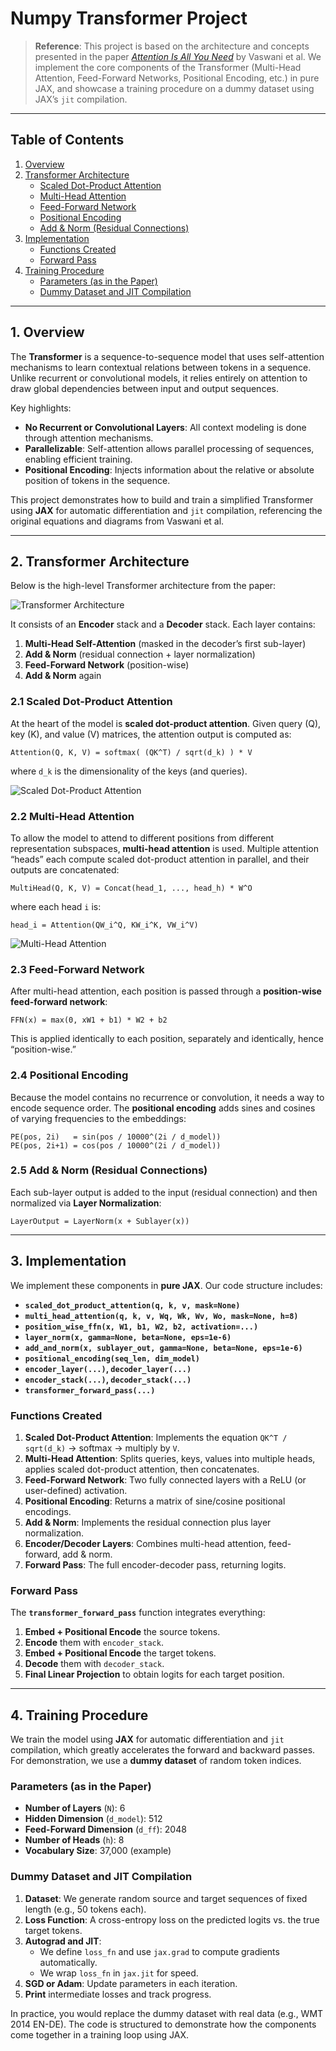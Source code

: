 # Numpy Transformer Project

> **Reference**: This project is based on the architecture and concepts presented in the paper [*Attention Is All You Need*](https://arxiv.org/abs/1706.03762) by Vaswani et al. We implement the core components of the Transformer (Multi-Head Attention, Feed-Forward Networks, Positional Encoding, etc.) in pure JAX, and showcase a training procedure on a dummy dataset using JAX’s `jit` compilation.

---

## Table of Contents

1. [Overview](#1-overview)  
2. [Transformer Architecture](#2-transformer-architecture)  
   - [Scaled Dot-Product Attention](#21-scaled-dot-product-attention)  
   - [Multi-Head Attention](#22-multi-head-attention)  
   - [Feed-Forward Network](#23-feed-forward-network)  
   - [Positional Encoding](#24-positional-encoding)  
   - [Add & Norm (Residual Connections)](#25-add--norm-residual-connections)  
3. [Implementation](#3-implementation)  
   - [Functions Created](#functions-created)  
   - [Forward Pass](#forward-pass)  
4. [Training Procedure](#4-training-procedure)  
   - [Parameters (as in the Paper)](#parameters-as-in-the-paper)  
   - [Dummy Dataset and JIT Compilation](#dummy-dataset-and-jit-compilation)

---

## 1. Overview

The **Transformer** is a sequence-to-sequence model that uses self-attention mechanisms to learn contextual relations between tokens in a sequence. Unlike recurrent or convolutional models, it relies entirely on attention to draw global dependencies between input and output sequences.

Key highlights:

- **No Recurrent or Convolutional Layers**: All context modeling is done through attention mechanisms.  
- **Parallelizable**: Self-attention allows parallel processing of sequences, enabling efficient training.  
- **Positional Encoding**: Injects information about the relative or absolute position of tokens in the sequence.

This project demonstrates how to build and train a simplified Transformer using **JAX** for automatic differentiation and `jit` compilation, referencing the original equations and diagrams from Vaswani et al.

---

## 2. Transformer Architecture

Below is the high-level Transformer architecture from the paper:

![Transformer Architecture](https://raw.githubusercontent.com/tensorflow/tensor2tensor/master/tensor2tensor/visualization/transformer_architecture.png "Transformer Model")

It consists of an **Encoder** stack and a **Decoder** stack. Each layer contains:

1. **Multi-Head Self-Attention** (masked in the decoder’s first sub-layer)  
2. **Add & Norm** (residual connection + layer normalization)  
3. **Feed-Forward Network** (position-wise)  
4. **Add & Norm** again

### 2.1 Scaled Dot-Product Attention

At the heart of the model is **scaled dot-product attention**. Given query (Q), key (K), and value (V) matrices, the attention output is computed as:

```
Attention(Q, K, V) = softmax( (QK^T) / sqrt(d_k) ) * V
```

where `d_k` is the dimensionality of the keys (and queries).

![Scaled Dot-Product Attention](https://raw.githubusercontent.com/tensorflow/tensor2tensor/master/tensor2tensor/visualization/scaled_dot_product_attention.png "Scaled Dot-Product")

### 2.2 Multi-Head Attention

To allow the model to attend to different positions from different representation subspaces, **multi-head attention** is used. Multiple attention “heads” each compute scaled dot-product attention in parallel, and their outputs are concatenated:

```
MultiHead(Q, K, V) = Concat(head_1, ..., head_h) * W^O
```

where each head `i` is:

```
head_i = Attention(QW_i^Q, KW_i^K, VW_i^V)
```

![Multi-Head Attention](https://raw.githubusercontent.com/tensorflow/tensor2tensor/master/tensor2tensor/visualization/multihead_attention.png "Multi-Head Attention")

### 2.3 Feed-Forward Network

After multi-head attention, each position is passed through a **position-wise feed-forward network**:

```
FFN(x) = max(0, xW1 + b1) * W2 + b2
```

This is applied identically to each position, separately and identically, hence “position-wise.”

### 2.4 Positional Encoding

Because the model contains no recurrence or convolution, it needs a way to encode sequence order. The **positional encoding** adds sines and cosines of varying frequencies to the embeddings:

```
PE(pos, 2i)   = sin(pos / 10000^(2i / d_model))
PE(pos, 2i+1) = cos(pos / 10000^(2i / d_model))
```

### 2.5 Add & Norm (Residual Connections)

Each sub-layer output is added to the input (residual connection) and then normalized via **Layer Normalization**:

```
LayerOutput = LayerNorm(x + Sublayer(x))
```

---

## 3. Implementation

We implement these components in **pure JAX**. Our code structure includes:

- **`scaled_dot_product_attention(q, k, v, mask=None)`**  
- **`multi_head_attention(q, k, v, Wq, Wk, Wv, Wo, mask=None, h=8)`**  
- **`position_wise_ffn(x, W1, b1, W2, b2, activation=...)`**  
- **`layer_norm(x, gamma=None, beta=None, eps=1e-6)`**  
- **`add_and_norm(x, sublayer_out, gamma=None, beta=None, eps=1e-6)`**  
- **`positional_encoding(seq_len, dim_model)`**  
- **`encoder_layer(...)`, `decoder_layer(...)`**  
- **`encoder_stack(...)`, `decoder_stack(...)`**  
- **`transformer_forward_pass(...)`**

### Functions Created

1. **Scaled Dot-Product Attention**: Implements the equation `QK^T / sqrt(d_k)` → softmax → multiply by `V`.  
2. **Multi-Head Attention**: Splits queries, keys, values into multiple heads, applies scaled dot-product attention, then concatenates.  
3. **Feed-Forward Network**: Two fully connected layers with a ReLU (or user-defined) activation.  
4. **Positional Encoding**: Returns a matrix of sine/cosine positional encodings.  
5. **Add & Norm**: Implements the residual connection plus layer normalization.  
6. **Encoder/Decoder Layers**: Combines multi-head attention, feed-forward, add & norm.  
7. **Forward Pass**: The full encoder-decoder pass, returning logits.

### Forward Pass

The **`transformer_forward_pass`** function integrates everything:

1. **Embed + Positional Encode** the source tokens.  
2. **Encode** them with `encoder_stack`.  
3. **Embed + Positional Encode** the target tokens.  
4. **Decode** them with `decoder_stack`.  
5. **Final Linear Projection** to obtain logits for each target position.

---

## 4. Training Procedure

We train the model using **JAX** for automatic differentiation and `jit` compilation, which greatly accelerates the forward and backward passes. For demonstration, we use a **dummy dataset** of random token indices.

### Parameters (as in the Paper)

- **Number of Layers** (`N`): 6  
- **Hidden Dimension** (`d_model`): 512  
- **Feed-Forward Dimension** (`d_ff`): 2048  
- **Number of Heads** (`h`): 8  
- **Vocabulary Size**: 37,000 (example)

### Dummy Dataset and JIT Compilation

1. **Dataset**: We generate random source and target sequences of fixed length (e.g., 50 tokens each).  
2. **Loss Function**: A cross-entropy loss on the predicted logits vs. the true target tokens.  
3. **Autograd and JIT**:  
   - We define `loss_fn` and use `jax.grad` to compute gradients automatically.  
   - We wrap `loss_fn` in `jax.jit` for speed.  
4. **SGD or Adam**: Update parameters in each iteration.  
5. **Print** intermediate losses and track progress.

In practice, you would replace the dummy dataset with real data (e.g., WMT 2014 EN-DE). The code is structured to demonstrate how the components come together in a training loop using JAX.
